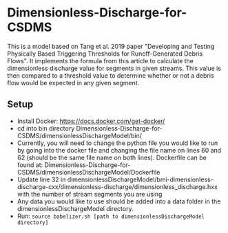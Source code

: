 # Dimensionless-Discharge-for-CSDMS
This is a model based on Tang et al. 2019 paper "Developing and Testing Physically Based Triggering Thresholds for Runoff-Generated Debris Flows". It implements the formula from this article to calculate the dimensionless discharge value for segments in given streams. This value is then compared to a threshold value to determine whether or not a debris flow would be expected in any given segment.
## Setup
- Install Docker: https://docs.docker.com/get-docker/
- cd into bin directory Dimensionless-Discharge-for-CSDMS/dimensionlessDischargeModel/bin/
- Currently, you will need to change the python file you would like to run by going into the docker file and changing the file name on lines 60 and 62 (should be the same file name on both lines). Dockerfile can be found at: Dimensionless-Discharge-for-CSDMS/dimensionlessDischargeModel/Dockerfile 
- Update line 32 in dimensionlessDischargeModel/bmi-dimensionless-discharge-cxx/dimensionless-discharge/dimensionless_discharge.hxx with the number of stream segments you are using
- Any data you would like to use should be added into a data folder in the dimensionlessDischargeModel directory.
- Run: ```source babelizer.sh [path to dimensionlessDischargeModel directory]```
